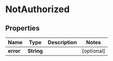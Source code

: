 
# NotAuthorized

## Properties
Name | Type | Description | Notes
------------ | ------------- | ------------- | -------------
**error** | **String** |  |  [optional]



